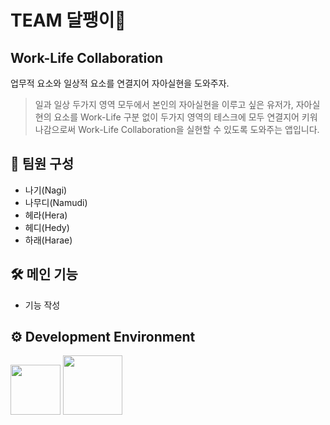 # TEAM 달팽이🐌

## Work-Life Collaboration

업무적 요소와 일상적 요소를 연결지어 자아실현을 도와주자.<br>
> 일과 일상 두가지 영역 모두에서 본인의 자아실현을 이루고 싶은 유저가,
> 자아실현의 요소를 Work-Life 구분 없이 두가지 영역의 테스크에 모두 연결지어 키워나감으로써 Work-Life Collaboration을 실현할 수 있도록 도와주는 앱입니다.

##  팀원 구성
- 나기(Nagi)
- 나무디(Namudi)
- 헤라(Hera)
- 헤디(Hedy)
- 하래(Harae)

## 🛠 메인 기능
- 기능 작성

## ⚙️ Development Environment
<img width="80" src="https://img.shields.io/badge/IOS-17%2B-yellow"> <img width="95" src="https://img.shields.io/badge/Xcode-15.3-blue">
